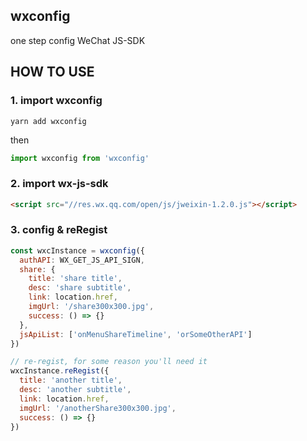 ## wxconfig
one step config WeChat JS-SDK

## HOW TO USE
### 1. import wxconfig
```shell
yarn add wxconfig
```

then

```js
import wxconfig from 'wxconfig'
```

### 2. import wx-js-sdk
```html
<script src="//res.wx.qq.com/open/js/jweixin-1.2.0.js"></script>
```

### 3. config & reRegist
```js
const wxcInstance = wxconfig({
  authAPI: WX_GET_JS_API_SIGN,
  share: {
    title: 'share title',
    desc: 'share subtitle',
    link: location.href,
    imgUrl: '/share300x300.jpg',
    success: () => {}
  },
  jsApiList: ['onMenuShareTimeline', 'orSomeOtherAPI']
})

// re-regist, for some reason you'll need it
wxcInstance.reRegist({
  title: 'another title',
  desc: 'another subtitle',
  link: location.href,
  imgUrl: '/anotherShare300x300.jpg',
  success: () => {}
})
```